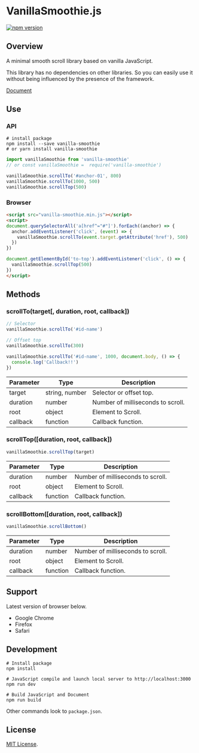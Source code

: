 # VanillaSmoothie.js

[![npm version](https://badge.fury.io/js/vanilla-smoothie.svg)](https://badge.fury.io/js/vanilla-smoothie)

<!-- [GH_PAGES]
[GitHub](https://github.com/kimulaco/vanilla-smoothie)
[GH_PAGES] -->

<!-- [GH_PAGES]
<ul>
<li><a href="#overview">Overview</a></li>
<li><a href="#use">Use</a></li>
<li><a href="#support">Support</a></li>
<li><a href="#development">Development</a></li>
<li><a href="#license">License</a></li>
</ul>
[GH_PAGES] -->

## Overview

A minimal smooth scroll library based on vanilla JavaScript.

This library has no dependencies on other libraries. So you can easily use it without being influenced by the presence of the framework.

[Document](https://kimulaco.github.io/vanilla-smoothie/)

## Use

### API

```shell
# install package
npm install --save vanilla-smoothie
# or yarn install vanilla-smoothie
```

```js
import vanillaSmoothie from 'vanilla-smoothie'
// or const vanillaSmoothie =  require('vanilla-smoothie')

vanillaSmoothie.scrollTo('#anchor-01', 800)
vanillaSmoothie.scrollTo(1000, 500)
vanillaSmoothie.scrollTop(500)
```

### Browser

```html
<script src="vanilla-smoothie.min.js"></script>
<script>
document.querySelectorAll('a[href^="#"]').forEach((anchor) => {
  anchor.addEventListener('click', (event) => {
    vanillaSmoothie.scrollTo(event.target.getAttribute('href'), 500)
  })
})

document.getElementById('to-top').addEventListener('click', () => {
  vanillaSmoothie.scrollTop(500)
})
</script>
```

## Methods

### scrollTo(target[, duration, root, callback])

```js
// Selector
vanillaSmoothie.scrollTo('#id-name')

// Offset top
vanillaSmoothie.scrollTo(300)

vanillaSmoothie.scrollTo('#id-name', 1000, document.body, () => {
  console.log('Callback!!')
})
```

| Parameter | Type | Description |
----|----|----
| target | string, number | Selector or offset top. |
| duration | number | Number of milliseconds to scroll. |
| root | object | Element to Scroll. |
| callback | function | Callback function. |

### scrollTop([duration, root, callback])

```js
vanillaSmoothie.scrollTop(target)
```

| Parameter | Type | Description |
----|----|----
| duration | number | Number of milliseconds to scroll. |
| root | object | Element to Scroll. |
| callback | function | Callback function. |

<!-- [GH_PAGES]
<button type="button" class="js-button-top">Page Top</button>
[GH_PAGES] -->

### scrollBottom([duration, root, callback])

```js
vanillaSmoothie.scrollBottom()
```

| Parameter | Type | Description |
----|----|----
| duration | number | Number of milliseconds to scroll. |
| root | object | Element to Scroll. |
| callback | function | Callback function. |

<!-- [GH_PAGES]
<button type="button" class="js-button-bottom">Page Bottom</button>
[GH_PAGES] -->

## Support

Latest version of browser below.

- Google Chrome
- Firefox
- Safari

## Development

```shell
# Install package
npm install

# JavaScript compile and launch local server to http://localhost:3000
npm run dev

# Build JavaScript and Document
npm run build
```

Other commands look to `package.json`.

## License

[MIT License](https://github.com/kimulaco/vanilla-smoothie/blob/master/LICENSE).
